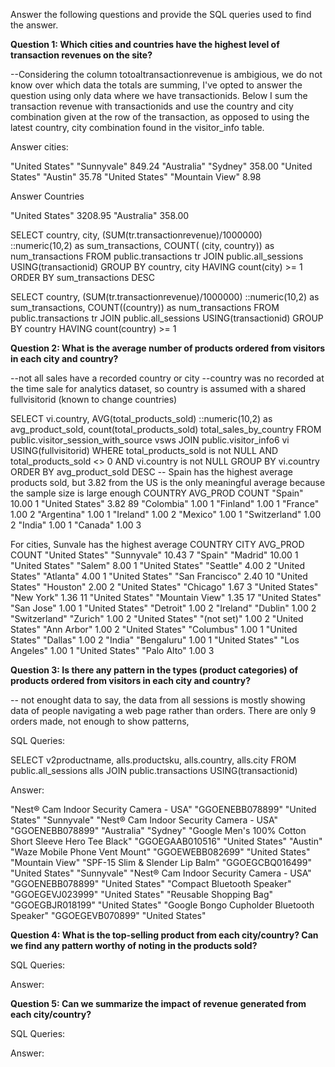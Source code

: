Answer the following questions and provide the SQL queries used to find the answer.

    
**Question 1: Which cities and countries have the highest level of transaction revenues on the site?**

--Considering the column totoaltransactionrevenue is ambigious, we do not know over which data the totals are summing, I've opted to answer the question using only data where we have transactionids. Below I sum the transaction revenue with transactionids and use the country and city combination given at the row of the transaction, as opposed to using the latest country, city combination found in the visitor_info  table.


Answer cities:

"United States"  	"Sunnyvale"	849.24
"Australia"	"Sydney"	358.00
"United States"	"Austin"	35.78
"United States"	"Mountain View"	8.98

Answer Countries 

"United States"	3208.95	
"Australia"	358.00	


SELECT country, city, 
	(SUM(tr.transactionrevenue)/1000000) ::numeric(10,2) as sum_transactions,
	COUNT( (city, country)) as num_transactions 
FROM public.transactions tr
JOIN public.all_sessions USING(transactionid)
GROUP BY country, city
HAVING count(city) >= 1
ORDER BY sum_transactions DESC

SELECT country, 
	(SUM(tr.transactionrevenue)/1000000) ::numeric(10,2) as sum_transactions,
	COUNT((country)) as num_transactions 
FROM public.transactions tr
JOIN public.all_sessions USING(transactionid)
GROUP BY country
HAVING count(country) >= 1




**Question 2: What is the average number of products ordered from visitors in each city and country?**

--not all sales have a recorded country or city
--country was no recorded at the time sale for analytics dataset, so country is assumed with a shared fullvisitorid (known to change countries)

SELECT vi.country, AVG(total_products_sold) ::numeric(10,2) as avg_product_sold, count(total_products_sold) total_sales_by_country
FROM public.visitor_session_with_source vsws
JOIN public.visitor_info6 vi USING(fullvisitorid)
WHERE total_products_sold is not NULL
	AND total_products_sold <> 0
	AND vi.country is not NULL
GROUP BY vi.country
ORDER BY avg_product_sold DESC
-- Spain has the highest average products sold, but 3.82 from the US is the only meaningful average because the sample size is large enough
COUNTRY		AVG_PROD COUNT
"Spain"		10.00	1
"United States"	3.82	89
"Colombia"	1.00	1
"Finland"	1.00	1
"France"	1.00	2
"Argentina"	1.00	1
"Ireland"	1.00	2
"Mexico"	1.00	1
"Switzerland"	1.00	2
"India"	1.00	1
"Canada"	1.00	3

For cities, Sunvale has the highest average 
COUNTRY		CITY		AVG_PROD COUNT
"United States"	"Sunnyvale"	10.43	7
"Spain"		"Madrid"	10.00	1
"United States"	"Salem"	8.00	1
"United States"	"Seattle"	4.00	2
"United States"	"Atlanta"	4.00	1
"United States"	"San Francisco"	2.40	10
"United States"	"Houston"	2.00	2
"United States"	"Chicago"	1.67	3
"United States"	"New York"	1.36	11
"United States"	"Mountain View"	1.35	17
"United States"	"San Jose"	1.00	1
"United States"	"Detroit"	1.00	2
"Ireland"	"Dublin"	1.00	2
"Switzerland"	"Zurich"	1.00	2
"United States"	"(not set)"	1.00	2
"United States"	"Ann Arbor"	1.00	2
"United States"	"Columbus"	1.00	1
"United States"	"Dallas"	1.00	2
"India"		"Bengaluru"	1.00	1
"United States"	"Los Angeles"	1.00	1
"United States"	"Palo Alto"	1.00	3

**Question 3: Is there any pattern in the types (product categories) of products ordered from visitors in each city and country?**

-- not enought data to say, the data from all sessions is mostly showing data of people navigating a web page rather than orders. There are only 9 orders made, not enough to show patterns, 

SQL Queries:

SELECT  v2productname, alls.productsku, alls.country, alls.city
FROM public.all_sessions alls
JOIN public.transactions USING(transactionid)


Answer:

"Nest® Cam Indoor Security Camera - USA"	"GGOENEBB078899"	"United States"	"Sunnyvale"
"Nest® Cam Indoor Security Camera - USA"	"GGOENEBB078899"	"Australia"	"Sydney"
"Google Men's 100% Cotton Short Sleeve Hero Tee Black"	"GGOEGAAB010516"	"United States"	"Austin"
"Waze Mobile Phone Vent Mount"	"GGOEWEBB082699"	"United States"	"Mountain View"
"SPF-15 Slim & Slender Lip Balm"	"GGOEGCBQ016499"	"United States"	"Sunnyvale"
"Nest® Cam Indoor Security Camera - USA"	"GGOENEBB078899"	"United States"	
"Compact Bluetooth Speaker"	"GGOEGEVJ023999"	"United States"	
"Reusable Shopping Bag"	"GGOEGBJR018199"	"United States"	
"Google Bongo Cupholder Bluetooth Speaker"	"GGOEGEVB070899"	"United States"	





**Question 4: What is the top-selling product from each city/country? Can we find any pattern worthy of noting in the products sold?**


SQL Queries:



Answer:





**Question 5: Can we summarize the impact of revenue generated from each city/country?**

SQL Queries:



Answer:







